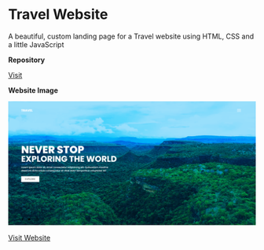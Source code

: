 # Travel Website

A beautiful, custom landing page for a Travel website using HTML, CSS and a little JavaScript


**Repository**

[Visit](https://github.com/K-Kaustubh/Travel-Website/)

**Website Image**

![](Capture.png)

[Visit Website](https://travel-website-rho.vercel.app/)
